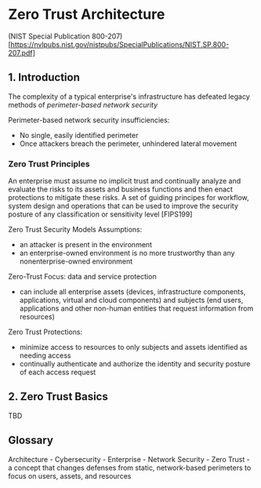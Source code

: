 # Zero Trust Architecture
(NIST Special Publication 800-207)[https://nvlpubs.nist.gov/nistpubs/SpecialPublications/NIST.SP.800-207.pdf]

## 1. Introduction
The complexity of a typical enterprise's infrastructure has defeated legacy methods of *perimeter-based network security*

Perimeter-based network security insufficiencies:
- No single, easily identified perimeter
- Once attackers breach the perimeter, unhindered lateral movement

### Zero Trust Principles
An enterprise must assume no implicit trust and continually analyze and evaluate the risks to its assets and business functions and then enact protections to mitigate these risks.
A set of guiding principes for workflow, system design and operations that can be used to improve the security posture of any classification or sensitivity level [FIPS199]

Zero Trust Security Models Assumptions:
- an attacker is present in the environment
- an enterprise-owned environment is no more trustworthy than any nonenterprise-owned environment

Zero-Trust Focus: data and service protection
- can include all enterprise assets (devices, infrastructure components, applications, virtual and cloud components) and subjects (end users, applications and other non-human entities that request information from resources)

Zero Trust Protections:
- minimize access to resources to only subjects and assets identified as needing access
- continually authenticate and authorize the identity and security posture of each access request

## 2. Zero Trust Basics
TBD

## Glossary
Architecture - 
Cybersecurity - 
Enterprise -
Network Security - 
Zero Trust - a concept that changes defenses from static, network-based perimeters to focus on users, assets, and resources
